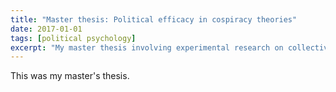 ```yaml
---
title: "Master thesis: Political efficacy in cospiracy theories"
date: 2017-01-01
tags: [political psychology]
excerpt: "My master thesis involving experimental research on collective behavior of political groups"
---
```


This was my master's thesis.
